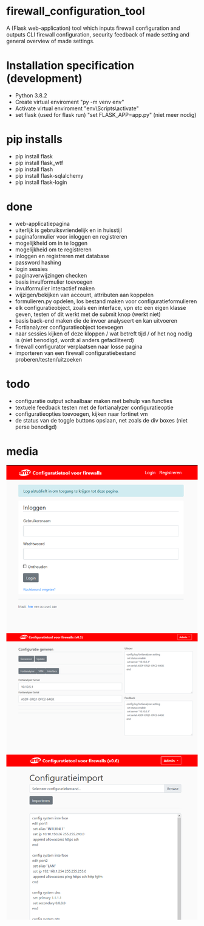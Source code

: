# firewall_configuration_tool
A (Flask web-application) tool which inputs firewall configuration and outputs CLI firewall configuration, security feedback of made setting and general overview of made settings.


# Installation specification (development)
- Python 3.8.2
- Create virtual enviroment "py -m venv env"
- Activate virtual enviroment "env\Scripts\activate"
- set flask (used for flask run) "set FLASK_APP=app.py" (niet meer nodig)

# pip installs 
- pip install flask
- pip install flask_wtf
- pip install flash
- pip install flask-sqlalchemy
- pip install flask-login

# done
- web-applicatiepagina
- uiterlijk is gebruiksvriendelijk en in huisstijl 
- paginaformulier voor inloggen en registreren
- mogelijkheid om in te loggen
- mogelijkheid om te registreren
- inloggen en registreren met database
- password hashing
- login sessies
- paginaverwijzingen checken
- basis invulformulier toevoegen
- invulformulier interactief maken
- wijzigen/bekijken van account, attributen aan koppelen
- formulieren.py opdelen, los bestand maken voor configuratieformulieren
- elk configuratieobject, zoals een interface, vpn etc een eigen klasse geven, testen of dit werkt met de submit knop (werkt niet)
- basis back-end maken die de invoer analyseert en kan uitvoeren
- Fortianalyzer configuratieobject toevoegen
- naar sessies kijken of deze kloppen / wat betreft tijd / of het nog nodig is (niet benodigd, wordt al anders gefaciliteerd)
- firewall configurator verplaatsen naar losse pagina
- importeren van een firewall configuratiebestand proberen/testen/uitzoeken

# todo
- configuratie output schaalbaar maken met behulp van functies
- textuele feedback testen met de fortianalyzer configuratieoptie
- configuratieopties toevoegen, kijken naar fortinet vm
- de status van de toggle buttons opslaan, net zoals de div boxes (niet perse benodigd)



# media
![](configuratiewebapp/configuratietool/static/webapp1.PNG)
![](configuratiewebapp/configuratietool/static/webapp3.PNG)
![](configuratiewebapp/configuratietool/static/webapp4.PNG)

